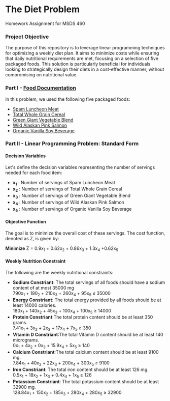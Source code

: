 # The Diet Problem
Homework Assignment for MSDS 460 
### Project Objective
The purpose of this repository is to leverage linear programming techniques for optimizing a weekly diet plan. It aims to minimize costs while ensuring that daily nutritional requirements are met, focusing on a selection of five packaged foods. This solution is particularly beneficial for individuals looking to strategically design their diets in a cost-effective manner, without compromising on nutritional value.
### Part I - [Food Documentation](https://github.com/Hantao-Lin/Linear-Programming---The-Diet-Problem/blob/main/Lable%20Image/Diet%20Problem%20Modeling.pdf)
In this problem, we used the following five packaged foods:
- [Spam Luncheon Meat](https://github.com/Hantao-Lin/Linear-Programming---The-Diet-Problem/blob/main/Lable%20Image/Spam%20Luncheon%20Meat.png)
- [Total Whole Grain Cereal](https://github.com/Hantao-Lin/Linear-Programming---The-Diet-Problem/blob/main/Lable%20Image/Total%20Whole%20Grain%20Cereal%20-%2016oz%20-%20General%20Mills.png)
- [Green Giant Vegetable Blend](https://github.com/Hantao-Lin/Linear-Programming---The-Diet-Problem/blob/main/Lable%20Image/Green%20Giant%20Vegetable%20Blend.jpg)
- [Wild Alaskan Pink Salmon](https://github.com/Hantao-Lin/Linear-Programming---The-Diet-Problem/blob/main/Lable%20Image/Wild%20Alaskan%20Pink%20Salmon.jpg)
- [Organic Vanilla Soy Beverage](https://github.com/Hantao-Lin/Linear-Programming---The-Diet-Problem/blob/main/Lable%20Image/Organic%20Vanilla%20Soy%20Beverage.jpg)
### Part II - Linear Programming Problem: Standard Form
#### Decision Variables
Let's define the decision variables representing the number of servings needed for each food item:
- **x<sub>1</sub>** : Number of servings of Spam Luncheon Meat
- **x<sub>2</sub>** : Number of servings of Total Whole Grain Cereal
- **x<sub>3</sub>** : Number of servings of Green Giant Vegetable Blend
- **x<sub>4</sub>** : Number of servings of Wild Alaskan Pink Salmon
- **x<sub>5</sub>** : Number of servings of Organic Vanilla Soy Beverage
#### Objective Function
The goal is to minimize the overall cost of these servings. The cost function, denoted as Z, is given by: 

**Minimize** Z = 0.9x<sub>1</sub> + 0.62x<sub>2</sub> + 0.86x<sub>3</sub> + 1.3x<sub>4</sub> +0.62x<sub>5</sub>
#### Weekly Nutrition Constraint 
The following are the weekly nutritional constraints:
- **Sodium Constriant**: The total servings of all foods should have a sodium content of at most 35000 mg \
 790x<sub>1</sub> + 190<sub>2</sub> + 210x<sub>3</sub> + 260x<sub>4</sub> + 95x<sub>5</sub> &le; 35000
- **Energy Constriant**: The total energy provided by all foods should be at least 14000 calories. \
 180x<sub>1</sub> + 140x<sub>2</sub> + 45x<sub>3</sub> + 100x<sub>4</sub> + 100x<sub>5</sub> &ge; 14000
- **Protein Constriant**:The total protein content should be at least 350 grams. \
 7.41x<sub>1</sub> + 3x<sub>2</sub> + 2x<sub>3</sub> + 17x<sub>4</sub> + 7x<sub>5</sub> &ge; 350
- **Vitamin D Constriant**:The total Vitamin D content should be at least 140 micrograms.\
 0x<sub>1</sub> + 4x<sub>2</sub> + 0x<sub>3</sub> + 15.9x<sub>4</sub> + 5x<sub>5</sub> &ge; 140
- **Calcium Constriant**:The total calcium content should be at least 9100 mg. \
 7.84x<sub>1</sub> + 40x<sub>2</sub> + 22x<sub>3</sub> + 200x<sub>4</sub> + 300x<sub>5</sub> &ge; 9100
- **Iron Constriant**: The total iron content should be at least 126 mg. \
 0.5x<sub>1</sub> + 18x<sub>2</sub> + 1x<sub>3</sub> + 0.4x<sub>4</sub> + 1x<sub>5</sub> &ge; 126
- **Potassium Constriant**: The total potassium content should be at least 32900 mg. \
 128.84x<sub>1</sub> + 150x<sub>2</sub> + 185x<sub>3</sub> + 280x<sub>4</sub> + 280x<sub>5</sub> &ge; 32900

